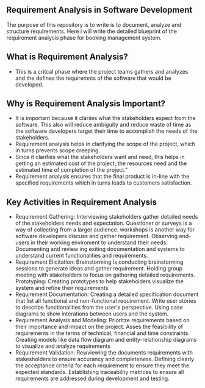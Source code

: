 ## Requirement Analysis in Software Development

The purpose of this repository is to write is to document, analyze and structure requirements.
Here i will write the detailed blueprint of the requirement analysis phase for booking management system.

## What is Requirement Analysis?

- This is a critcal phase where the project teams gathers and analyzes and the defines the requiremnts of the software that would be developed.

## Why is Requirement Analysis Important?
- It is important because it clariies what the stakeholders expect from the software. This also will reduce ambiguity and reduce waste of time as the software developers target their time to accomplish the needs of the stakeholders.
- Requirement analysis helps in clarifying the scope of the project, which in turns prevents scope creeping.
- Since it clarifies what the stakeholders want and need, this helps in getting an estimated cost of the project, the resources need and the estimated time of completion of the project."
- Requirement analysis ensures that the final product is in-line with the specified requirements which in turns leads to customers satisfaction.

## Key Activities in Requirement Analysis
- Requirement Gathering: 
Interviewing stakeholders gather detailed needs of the stakeholders needs and expectation.
Questioner or surveys is a way of collecting from a larger audience.
workshops is another way for software developers discuss and gather requirement.
Observing end-users in their working enviroment to understand their needs.
Documenting and review ing exiting documentation and systems to understand current functionalities and requirements.
- Requirement Elicitation: 
Brainstorming is conducting brainstorming sessions to generate ideas and gather requirement.
Holding group meeting with stakeholders to focus on gathering detailed requirements.
Prototyping: Creating prototypes to help stakeholders visualize the system and refine their requirements
- Requirement Documentation:
Creating a detailed specification document that list all functional and non-functional requirement.
Write user stories to describe functionalities from the user's perspective.
Using case diagrams to show interations between users and the system.
- Requirement Analysis and Modeling:
Prioritze requirements based on their importance and impact on the project.
Asses the feasibility of requirements in the terms of technical, financial and time constraints.
Creating models like data flow diagram and entity-relationship diagrams to visualize and analyze requirements
- Requirement Validation:
Rewviewing the documents requirements with stakesholders to ensure accurancy and completeness.
Defining clearly the acceptance criteria for each requirement to ensure they meet the expected standards.
Establishing traceability matrices to ensure all requirements are addressed during development and testing.
